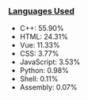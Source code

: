 
### [Languages Used](https://github.com/sayakdattagupta/profstats) 

- C++: 55.90%
- HTML: 24.31%
- Vue: 11.33%
- CSS: 3.77%
- JavaScript: 3.53%
- Python: 0.98%
- Shell: 0.11%
- Assembly: 0.07%
